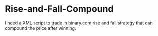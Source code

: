# Rise-and-Fall-Compound
I need a XML script to trade in binary.com rise and fall strategy that can compound the price after winning.
